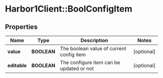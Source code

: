 # Harbor1Client::BoolConfigItem

## Properties
Name | Type | Description | Notes
------------ | ------------- | ------------- | -------------
**value** | **BOOLEAN** | The boolean value of current config item | [optional] 
**editable** | **BOOLEAN** | The configure item can be updated or not | [optional] 


